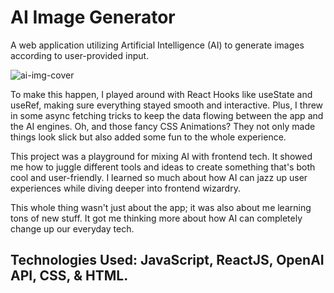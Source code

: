 # AI Image Generator

A web application utilizing Artificial Intelligence (AI) to generate images according to user-provided input.

![ai-img-cover](https://github.com/pate0672/ai-image-generator/assets/43254929/82c54e9a-cc97-468e-a9ad-153599ac88d7)

To make this happen, I played around with React Hooks like useState and useRef, making sure everything stayed smooth and interactive. Plus, I threw in some async fetching tricks to keep the data flowing between the app and the AI engines. Oh, and those fancy CSS Animations? They not only made things look slick but also added some fun to the whole experience.

This project was a playground for mixing AI with frontend tech. It showed me how to juggle different tools and ideas to create something that's both cool and user-friendly. I learned so much about how AI can jazz up user experiences while diving deeper into frontend wizardry.

This whole thing wasn't just about the app; it was also about me learning tons of new stuff. It got me thinking more about how AI can completely change up our everyday tech.

## <b>Technologies Used</b>: JavaScript, ReactJS, OpenAI API, CSS, & HTML.
